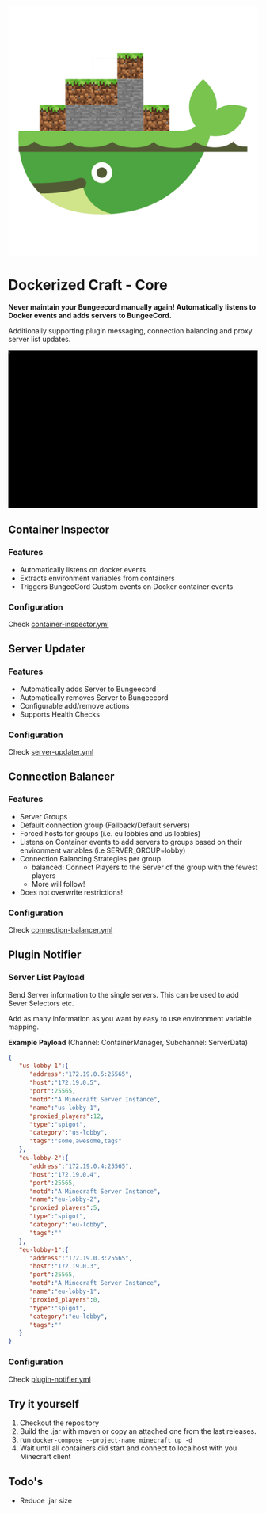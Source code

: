 ![DockerizedCraft](/docs/logo.png)

Dockerized Craft - Core
======================

__Never maintain your Bungeecord manually again! Automatically listens to Docker events and adds servers to BungeeCord.__

Additionally supporting plugin messaging, connection balancing and proxy server list updates.

![DockerizedCraft Preview](/docs/container-manager-demo.gif)

## Container Inspector

### Features

- Automatically listens on docker events
- Extracts environment variables from containers
- Triggers BungeeCord Custom events on Docker container events

### Configuration

Check [container-inspector.yml](/src/main/resources/container-inspector.yml)

## Server Updater

### Features

- Automatically adds Server to Bungeecord
- Automatically removes Server to Bungeecord
- Configurable add/remove actions
- Supports Health Checks

### Configuration

Check [server-updater.yml](/src/main/resources/server-updater.yml)

## Connection Balancer

### Features

- Server Groups
- Default connection group (Fallback/Default servers)
- Forced hosts for groups (i.e. eu lobbies and us lobbies)
- Listens on Container events to add servers to groups based on their environment variables (i.e SERVER_GROUP=lobby)
- Connection Balancing Strategies per group
  - balanced: Connect Players to the Server of the group with the fewest players
  - More will follow!
- Does not overwrite restrictions!


### Configuration

Check [connection-balancer.yml](/src/main/resources/connection-balancer.yml)


## Plugin Notifier

### Server List Payload

Send Server information to the single servers.
This can be used to add Sever Selectors etc.

Add as many information as you want by easy to use environment variable mapping.

__Example Payload__ (Channel: ContainerManager, Subchannel: ServerData)

````json
{
   "us-lobby-1":{
      "address":"172.19.0.5:25565",
      "host":"172.19.0.5",
      "port":25565,
      "motd":"A Minecraft Server Instance",
      "name":"us-lobby-1",
      "proxied_players":12,
      "type":"spigot",
      "category":"us-lobby",
      "tags":"some,awesome,tags"
   },
   "eu-lobby-2":{
      "address":"172.19.0.4:25565",
      "host":"172.19.0.4",
      "port":25565,
      "motd":"A Minecraft Server Instance",
      "name":"eu-lobby-2",
      "proxied_players":5,
      "type":"spigot",
      "category":"eu-lobby",
      "tags":""
   },
   "eu-lobby-1":{
      "address":"172.19.0.3:25565",
      "host":"172.19.0.3",
      "port":25565,
      "motd":"A Minecraft Server Instance",
      "name":"eu-lobby-1",
      "proxied_players":0,
      "type":"spigot",
      "category":"eu-lobby",
      "tags":""
   }
}
````

### Configuration

Check [plugin-notifier.yml](/src/main/resources/plugin-notifier.yml)

## Try it yourself

1. Checkout the repository
2. Build the .jar with maven or copy an attached one from the last releases.
3. run `docker-compose --project-name minecraft up -d`
4. Wait until all containers did start and connect to localhost with you Minecraft client

## Todo's

- Reduce .jar size